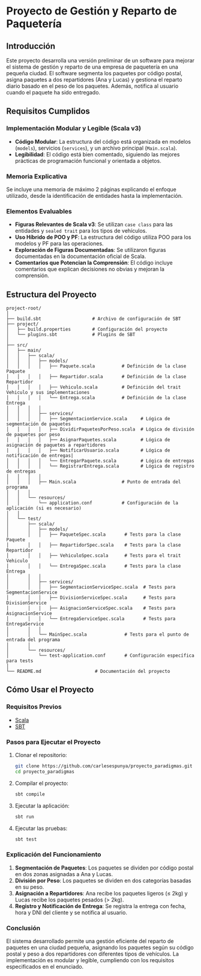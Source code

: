 # Proyecto de Gestión y Reparto de Paquetería

## Introducción

Este proyecto desarrolla una versión preliminar de un software para mejorar el sistema de gestión y reparto de una empresa de paquetería en una pequeña ciudad. El software segmenta los paquetes por código postal, asigna paquetes a dos repartidores (Ana y Lucas) y gestiona el reparto diario basado en el peso de los paquetes. Además, notifica al usuario cuando el paquete ha sido entregado.

## Requisitos Cumplidos

### Implementación Modular y Legible (Scala v3)
- **Código Modular**: La estructura del código está organizada en modelos (`models`), servicios (`services`), y un archivo principal (`Main.scala`).
- **Legibilidad**: El código está bien comentado, siguiendo las mejores prácticas de programación funcional y orientada a objetos.

### Memoria Explicativa
Se incluye una memoria de máximo 2 páginas explicando el enfoque utilizado, desde la identificación de entidades hasta la implementación.

### Elementos Evaluables
- **Figuras Relevantes de Scala v3**: Se utilizan `case class` para las entidades y `sealed trait` para los tipos de vehículos.
- **Uso Híbrido de POO y PF**: La estructura del código utiliza POO para los modelos y PF para las operaciones.
- **Exploración de Figuras Documentadas**: Se utilizaron figuras documentadas en la documentación oficial de Scala.
- **Comentarios que Potencian la Comprensión**: El código incluye comentarios que explican decisiones no obvias y mejoran la comprensión.

## Estructura del Proyecto

```plaintext
project-root/
│
├── build.sbt                   # Archivo de configuración de SBT
├── project/
│   ├── build.properties        # Configuración del proyecto
│   └── plugins.sbt             # Plugins de SBT
│
├── src/
│   ├── main/
│   │   ├── scala/
│   │   │   ├── models/
│   │   │   │   ├── Paquete.scala          # Definición de la clase Paquete
│   │   │   │   ├── Repartidor.scala       # Definición de la clase Repartidor
│   │   │   │   ├── Vehiculo.scala         # Definición del trait Vehiculo y sus implementaciones
│   │   │   │   └── Entrega.scala          # Definición de la clase Entrega
│   │   │   │
│   │   │   ├── services/
│   │   │   │   ├── SegmentacionService.scala     # Lógica de segmentación de paquetes
│   │   │   │   ├── DividirPaquetesPorPeso.scala  # Lógica de división de paquetes por peso
│   │   │   │   ├── AsignarPaquetes.scala         # Lógica de asignación de paquetes a repartidores
|   │   │   │   ├── NotificarUsuario.scala        # Lógica de notificación de entregas|
│   │   │   │   └── EntregarPaquete.scala         # Lógica de entregas
│   │   │   │   └── RegistrarEntrega.scala        # Lógica de registro de entregas
│   │   │   │
│   │   │   ├── Main.scala                 # Punto de entrada del programa
│   │   │
│   │   └── resources/
│   │       └── application.conf           # Configuración de la aplicación (si es necesario)
│   │
│   └── test/
│       ├── scala/
│       │   ├── models/
│       │   │   ├── PaqueteSpec.scala       # Tests para la clase Paquete
│       │   │   ├── RepartidorSpec.scala    # Tests para la clase Repartidor
│       │   │   ├── VehiculoSpec.scala      # Tests para el trait Vehiculo
│       │   │   └── EntregaSpec.scala       # Tests para la clase Entrega
│       │   │
│       │   ├── services/
│       │   │   ├── SegmentacionServiceSpec.scala  # Tests para SegmentacionService
│       │   │   ├── DivisionServiceSpec.scala      # Tests para DivisionService
│       │   │   ├── AsignacionServiceSpec.scala    # Tests para AsignacionService
│       │   │   └── EntregaServiceSpec.scala       # Tests para EntregaService
│       │   │
│       │   └── MainSpec.scala              # Tests para el punto de entrada del programa
│       │
│       └── resources/
│           └── test-application.conf       # Configuración específica para tests
│
└── README.md                    # Documentación del proyecto
```

## Cómo Usar el Proyecto

### Requisitos Previos

- [Scala](https://www.scala-lang.org/download/)
- [SBT](https://www.scala-sbt.org/download.html)

### Pasos para Ejecutar el Proyecto

1. Clonar el repositorio:
    ```sh
    git clone https://github.com/carlesespunya/proyecto_paradigmas.git
    cd proyecto_paradigmas
    ```

2. Compilar el proyecto:
    ```sh
    sbt compile
    ```

3. Ejecutar la aplicación:
    ```sh
    sbt run
    ```

4. Ejecutar las pruebas:
    ```sh
    sbt test
    ```

### Explicación del Funcionamiento

1. **Segmentación de Paquetes**: Los paquetes se dividen por código postal en dos zonas asignadas a Ana y Lucas.
2. **División por Peso**: Los paquetes se dividen en dos categorías basadas en su peso.
3. **Asignación a Repartidores**: Ana recibe los paquetes ligeros (≤ 2kg) y Lucas recibe los paquetes pesados (> 2kg).
4. **Registro y Notificación de Entrega**: Se registra la entrega con fecha, hora y DNI del cliente y se notifica al usuario.

### Conclusión

El sistema desarrollado permite una gestión eficiente del reparto de paquetes en una ciudad pequeña, asignando los paquetes según su código postal y peso a dos repartidores con diferentes tipos de vehículos. La implementación es modular y legible, cumpliendo con los requisitos especificados en el enunciado.
